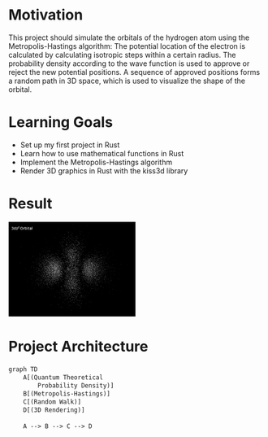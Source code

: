 # Motivation
This project should simulate the orbitals of the hydrogen atom using the Metropolis-Hastings algorithm:
The potential location of the electron is calculated by calculating isotropic steps within a certain radius.
The probability density according to the wave function is used to approve or reject the new potential positions.
A sequence of approved positions forms a random path in 3D space, which is used to visualize the shape of the orbital.
# Learning Goals
- Set up my first project in Rust
- Learn how to use mathematical functions in Rust
- Implement the Metropolis-Hastings algorithm
- Render 3D graphics in Rust with the kiss3d library
# Result
<img src="https://github.com/JoJoDataPhysics/orbitals/blob/main/3dz2.gif" alt="orbital" width="250"/>

# Project Architecture
```mermaid
graph TD
    A[(Quantum Theoretical 
        Probability Density)]
    B[(Metropolis-Hastings)]
    C[(Random Walk)]
    D[(3D Rendering)]

    A --> B --> C --> D


